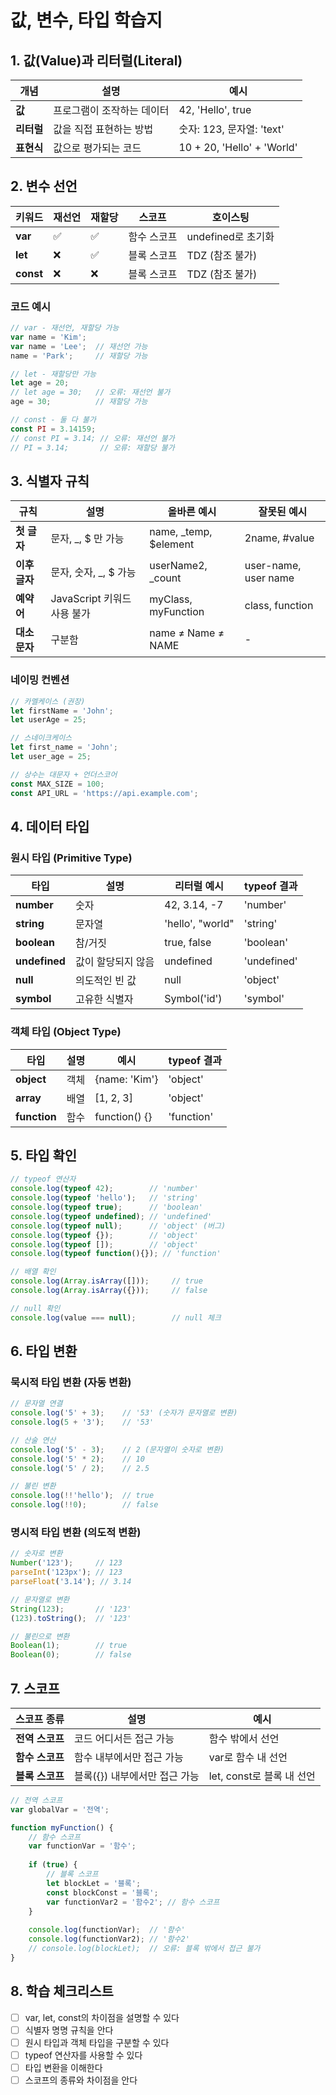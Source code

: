 # 값, 변수, 타입 학습지

## 1. 값(Value)과 리터럴(Literal)

| 개념 | 설명 | 예시 |
|------|------|------|
| **값** | 프로그램이 조작하는 데이터 | 42, 'Hello', true |
| **리터럴** | 값을 직접 표현하는 방법 | 숫자: 123, 문자열: 'text' |
| **표현식** | 값으로 평가되는 코드 | 10 + 20, 'Hello' + 'World' |

## 2. 변수 선언

| 키워드 | 재선언 | 재할당 | 스코프 | 호이스팅 |
|--------|--------|--------|--------|----------|
| **var** | ✅ | ✅ | 함수 스코프 | undefined로 초기화 |
| **let** | ❌ | ✅ | 블록 스코프 | TDZ (참조 불가) |
| **const** | ❌ | ❌ | 블록 스코프 | TDZ (참조 불가) |

### 코드 예시
```javascript
// var - 재선언, 재할당 가능
var name = 'Kim';
var name = 'Lee';  // 재선언 가능
name = 'Park';     // 재할당 가능

// let - 재할당만 가능
let age = 20;
// let age = 30;   // 오류: 재선언 불가
age = 30;          // 재할당 가능

// const - 둘 다 불가
const PI = 3.14159;
// const PI = 3.14; // 오류: 재선언 불가
// PI = 3.14;       // 오류: 재할당 불가
```

## 3. 식별자 규칙

| 규칙 | 설명 | 올바른 예시 | 잘못된 예시 |
|------|------|-------------|-------------|
| **첫 글자** | 문자, _, $ 만 가능 | name, _temp, $element | 2name, #value |
| **이후 글자** | 문자, 숫자, _, $ 가능 | userName2, _count | user-name, user name |
| **예약어** | JavaScript 키워드 사용 불가 | myClass, myFunction | class, function |
| **대소문자** | 구분함 | name ≠ Name ≠ NAME | - |

### 네이밍 컨벤션
```javascript
// 카멜케이스 (권장)
let firstName = 'John';
let userAge = 25;

// 스네이크케이스
let first_name = 'John';
let user_age = 25;

// 상수는 대문자 + 언더스코어
const MAX_SIZE = 100;
const API_URL = 'https://api.example.com';
```

## 4. 데이터 타입

### 원시 타입 (Primitive Type)

| 타입 | 설명 | 리터럴 예시 | typeof 결과 |
|------|------|-------------|-------------|
| **number** | 숫자 | 42, 3.14, -7 | 'number' |
| **string** | 문자열 | 'hello', "world" | 'string' |
| **boolean** | 참/거짓 | true, false | 'boolean' |
| **undefined** | 값이 할당되지 않음 | undefined | 'undefined' |
| **null** | 의도적인 빈 값 | null | 'object' |
| **symbol** | 고유한 식별자 | Symbol('id') | 'symbol' |

### 객체 타입 (Object Type)

| 타입 | 설명 | 예시 | typeof 결과 |
|------|------|------|-------------|
| **object** | 객체 | {name: 'Kim'} | 'object' |
| **array** | 배열 | [1, 2, 3] | 'object' |
| **function** | 함수 | function() {} | 'function' |

## 5. 타입 확인

```javascript
// typeof 연산자
console.log(typeof 42);        // 'number'
console.log(typeof 'hello');   // 'string'
console.log(typeof true);      // 'boolean'
console.log(typeof undefined); // 'undefined'
console.log(typeof null);      // 'object' (버그)
console.log(typeof {});        // 'object'
console.log(typeof []);        // 'object'
console.log(typeof function(){}); // 'function'

// 배열 확인
console.log(Array.isArray([]));     // true
console.log(Array.isArray({}));     // false

// null 확인
console.log(value === null);        // null 체크
```

## 6. 타입 변환

### 묵시적 타입 변환 (자동 변환)
```javascript
// 문자열 연결
console.log('5' + 3);    // '53' (숫자가 문자열로 변환)
console.log(5 + '3');    // '53'

// 산술 연산
console.log('5' - 3);    // 2 (문자열이 숫자로 변환)
console.log('5' * 2);    // 10
console.log('5' / 2);    // 2.5

// 불린 변환
console.log(!!'hello');  // true
console.log(!!0);        // false
```

### 명시적 타입 변환 (의도적 변환)
```javascript
// 숫자로 변환
Number('123');     // 123
parseInt('123px'); // 123
parseFloat('3.14'); // 3.14

// 문자열로 변환
String(123);       // '123'
(123).toString();  // '123'

// 불린으로 변환
Boolean(1);        // true
Boolean(0);        // false
```

## 7. 스코프

| 스코프 종류 | 설명 | 예시 |
|-------------|------|------|
| **전역 스코프** | 코드 어디서든 접근 가능 | 함수 밖에서 선언 |
| **함수 스코프** | 함수 내부에서만 접근 가능 | var로 함수 내 선언 |
| **블록 스코프** | 블록({}) 내부에서만 접근 가능 | let, const로 블록 내 선언 |

```javascript
// 전역 스코프
var globalVar = '전역';

function myFunction() {
    // 함수 스코프
    var functionVar = '함수';
    
    if (true) {
        // 블록 스코프
        let blockLet = '블록';
        const blockConst = '블록';
        var functionVar2 = '함수2'; // 함수 스코프
    }
    
    console.log(functionVar);  // '함수'
    console.log(functionVar2); // '함수2'
    // console.log(blockLet);  // 오류: 블록 밖에서 접근 불가
}
```

## 8. 학습 체크리스트

- [ ] var, let, const의 차이점을 설명할 수 있다
- [ ] 식별자 명명 규칙을 안다
- [ ] 원시 타입과 객체 타입을 구분할 수 있다
- [ ] typeof 연산자를 사용할 수 있다
- [ ] 타입 변환을 이해한다
- [ ] 스코프의 종류와 차이점을 안다 